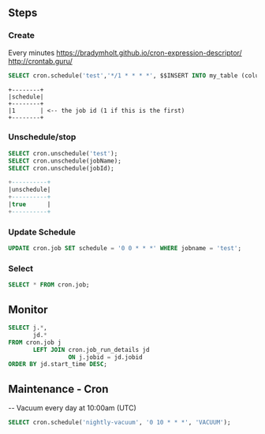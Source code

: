 ## Steps

### Create

Every minutes
https://bradymholt.github.io/cron-expression-descriptor/
http://crontab.guru/

```sql
SELECT cron.schedule('test','*/1 * * * *', $$INSERT INTO my_table (column1, column2) VALUES ('value1', 'value2')$$);
```

```
+--------+
|schedule|
+--------+
|1       | <-- the job id (1 if this is the first)
+--------+
```

### Unschedule/stop

```sql
SELECT cron.unschedule('test');
SELECT cron.unschedule(jobName);
SELECT cron.unschedule(jobId);
```

```sql
+----------+
|unschedule|
+----------+
|true      |
+----------+
```

### Update Schedule

```sql
UPDATE cron.job SET schedule = '0 0 * * *' WHERE jobname = 'test';
```

### Select

```sql
SELECT * FROM cron.job;
```

## Monitor

```sql
SELECT j.*,
       jd.*
FROM cron.job j
       LEFT JOIN cron.job_run_details jd
                 ON j.jobid = jd.jobid
ORDER BY jd.start_time DESC;
```

## Maintenance - Cron

-- Vacuum every day at 10:00am (UTC)

```sql
SELECT cron.schedule('nightly-vacuum', '0 10 * * *', 'VACUUM');
```
